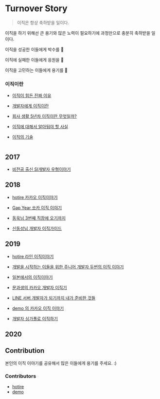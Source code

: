 # Turnover Story

> 이직은 항상 축하받을 일이다. 

이직을 하기 위해선 큰 용기와 많은 노력이 필요하기에 과정만으로 충분히 축하받을 일이다.

이직을 성공한 이들에게 박수를 👏

이직에 실패한 이들에게 응원을 🤞

이직을 고민하는 이들에게 용기를 💪



### 이직이란

- [이직이 힘든 진짜 이유](https://brunch.co.kr/@hupsu/1)

- [개발자에게 이직이란](https://brunch.co.kr/@supims/4?fbclid=IwAR3MWOdYvxu0wAXTPEtFK1YdLRfyjd9DugRygwkdKtm4ovn7G8IuQyJnvsc)

- [회사 생활 5년차 이직이란 무엇일까?](https://busy.org/@newlife14/5)

- [이직에 대해서 알아둬야 할 사실](https://brunch.co.kr/@dol74/67)

- [이직의 기술](https://weekly.donga.com/List/3/all/11/526552/1)

```
```


## 2017

- [비전공 출신 SI개발자 우형이야기](https://www.slideshare.net/ssuser69b63d1/ss-82150195)

## 2018

- [hotire 카카오 이직이야기](https://blog.naver.com/gngh0101/221295353117) 

- [Gap Year 쏘카 이직 이야기](https://zzsza.github.io/diary/2018/10/26/gap-year-and-socar/)

- [동욱님 3번째 직장에 오기까지](https://jojoldu.tistory.com/277)

- [신동성님 개발자 이직가이드](https://brunch.co.kr/@adrenalinee31/6)

## 2019

- [hotire 라인 이직이야기](https://blog.naver.com/gngh0101/221693497027) 

- [개발을 시작하는 이들을 위한 주니어 개발자 두번의 이직 이야기](https://jins-dev.tistory.com/entry/%EA%B0%9C%EB%B0%9C%EC%9D%84-%EC%8B%9C%EC%9E%91%ED%95%98%EB%8A%94-%EC%9D%B4%EB%93%A4%EC%9D%84-%EC%9C%84%ED%95%9C-%EC%A3%BC%EB%8B%88%EC%96%B4-%EA%B0%9C%EB%B0%9C%EC%9E%90-%EB%91%90%EB%B2%88%EC%9D%98-%EC%9D%B4%EC%A7%81-%EC%9D%B4%EC%95%BC%EA%B8%B0)

- [일본에서의 이직이야기](https://brunch.co.kr/@seonology/31)

- [문과생의 카카오 개발자 이직기](https://zorba91.tistory.com/270) 

- [LINE 서버 개발자가 되기까지 내가 준비한 것들](https://engineering.linecorp.com/ko/blog/things-i-prepared-to-be-a-line-server-developer/)

- [demo 의 카카오 이직 이야기](https://demoversion.tistory.com/m/55)

- [개발자 싱가폴로 이직하기](https://krksap.tistory.com/1640)

## 2020



## Contribution

본인의 이직 이야기를 공유해서 많은 이들에게 용기를 주세요. :)

### Contributors

- [hotire](https://github.com/hotire)
- [demo](https://github.com/vljh246v)

